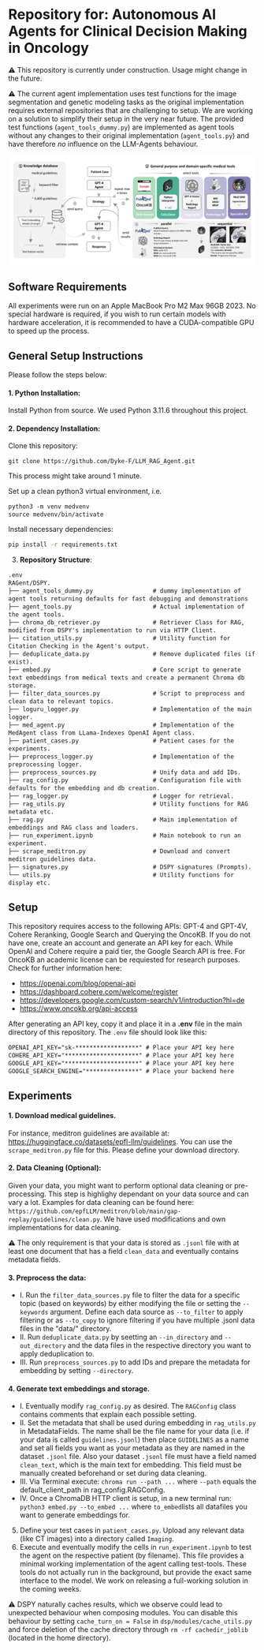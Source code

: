 # Repository for: Autonomous AI Agents for Clinical Decision Making in Oncology
⚠️ This repository is currently under construction. Usage might change in the future. 

⚠️ The current agent implementation uses test functions for the image segmentation and genetic modeling tasks as the original implementation requires external repositories that are challenging to setup. We are working on a solution to simplify their setup in the very near future. The provided test functions (```agent_tools_dummy.py```) are implemented as agent tools without any changes to their original implementation (```agent_tools.py```) and have therefore *no* influence on the LLM-Agents behaviour.

![Local Image](./overview.png)

## Software Requirements
All experiments were run on an Apple MacBook Pro M2 Max 96GB 2023.
No special hardware is required, if you wish to run certain models with hardware acceleration, it is recommended to have a CUDA-compatible GPU to speed up the process.

## General Setup Instructions

Please follow the steps below:

#### 1. **Python Installation**:
Install Python from source. We used Python 3.11.6 throughout this project. 
#### 2. **Dependency Installation**: 

Clone this repository:
  ```
  git clone https://github.com/Dyke-F/LLM_RAG_Agent.git
  ```

This process might take around 1 minute.

Set up a clean python3 virtual environment, i.e. 

  ```
  python3 -m venv medvenv
  source medvenv/bin/activate
  ```

Install necessary dependencies:
  ```bash
  pip install -r requirements.txt
  ```

3. **Repository Structure**:
```
.env
RAGent/DSPY.
├── agent_tools_dummy.py                 # dummy implementation of agent tools returning defaults for fast debugging and demonstrations
├── agent_tools.py                       # Actual implementation of the agent tools. 
├── chroma_db_retriever.py               # Retriever Class for RAG, modified from DSPY's implementation to run via HTTP Client.
├── citation_utils.py                    # Utility function for Citation Checking in the Agent's output.
├── deduplicate_data.py                  # Remove duplicated files (if exist).
├── embed.py                             # Core script to generate text embeddings from medical texts and create a permanent Chroma db storage.
├── filter_data_sources.py               # Script to preprocess and clean data to relevant topics.
├── loguru_logger.py                     # Implementation of the main logger.
├── med_agent.py                         # Implementation of the MedAgent class from LLama-Indexes OpenAI Agent class.
├── patient_cases.py                     # Patient cases for the experiments.
├── preprocess_logger.py                 # Implementation of the preprocessing logger.
├── preprocess_sources.py                # Unify data and add IDs.
├── rag_config.py                        # Configuration file with defaults for the embedding and db creation.
├── rag_logger.py                        # Logger for retrieval.
├── rag_utils.py                         # Utility functions for RAG metadata etc.
├── rag.py                               # Main implementation of embeddings and RAG class and loaders.
├── run_experiment.ipynb                 # Main notebook to run an experiment.
├── scrape_meditron.py                   # Download and convert meditron guidelines data.
├── signatures.py                        # DSPY signatures (Prompts).
└── utils.py                             # Utility functions for display etc.
```

## Setup

This repository requires access to the following APIs: GPT-4 and GPT-4V, Cohere Reranking, Google Search and Querying the OncoKB. If you do not have one, create an account and generate an API key for each. While OpenAI and Cohere require a paid tier, the Google Search API is free. For OncoKB an academic license can be requiested for research purposes. Check for further information here:
- https://openai.com/blog/openai-api 
- https://dashboard.cohere.com/welcome/register
- https://developers.google.com/custom-search/v1/introduction?hl=de
- https://www.oncokb.org/api-access


After generating an API key, copy it and place it in a **.env** file in the main directory of this repository.
The ```.env``` file should look like this:

```
OPENAI_API_KEY="sk-******************" # Place your API key here
COHERE_API_KEY="*********************" # Place your API key here
GOOGLE_API_KEY="*********************" # Place your API key here
GOOGLE_SEARCH_ENGINE="***************" # Place your backend here
```

## Experiments
#### 1. Download medical guidelines.

For instance, meditron guidelines are available at: https://huggingface.co/datasets/epfl-llm/guidelines. You can use the ```scrape_meditron.py``` file for this. Please define your download directory.

#### 2. Data Cleaning (Optional):

Given your data, you might want to perform optional data cleaning or pre-processing. This step is highlighy dependant on your data source and can vary a lot. 
    Examples for data cleaning can be found here: ```https://github.com/epfLLM/meditron/blob/main/gap-replay/guidelines/clean.py```. We have used modifications and own implementations for data cleaning.

  ⚠️ The only requirement is that your data is stored as ```.jsonl``` file with at least one document that has a field ```clean_data``` and eventually contains metadata fields.


#### 3. Preprocess the data: 
- I. Run the ```filter_data_sources.py``` file to filter the data for a specific topic (based on keywords) by either modifying the file or setting the ```--keywords``` argument. Define each data source as ```--to_filter``` to apply filtering or as ```--to_copy``` to ignore filtering if you have multiple .jsonl data files in the "data/" directory.
- II. Run ```deduplicate_data.py``` by seetting an ```--in_directory``` and ```--out_directory``` and the data files in the respective directory you want to apply deduplication to.
- III. Run ```preprocess_sources.py``` to add IDs and prepare the metadata for embedding by setting ```--directory```.

#### 4. Generate text embeddings and storage.
  - I. Eventually modify ```rag_config.py``` as desired. The ```RAGConfig``` class contains comments that explain each possible setting.
  - II. Set the metadata that shall be used during embedding in ```rag_utils.py``` in MetadataFields. The name shall be the file name for your data (i.e. if your data is called ```guidelines.jsonl```) then place ```GUIDELINES``` as a name and set all fields you want as your metadata as they are named in the dataset ```.jsonl``` file. Also your dataset ```.jsonl``` file must have a field named ```clean_text```, which is the main text for embedding. This field must be manually created beforehand or set during data cleaning. 
  - III. Via Terminal execute: ```chroma run --path ...``` where ```--path``` equals the default_client_path in rag_config.RAGConfig.
  - IV. Once a ChromaDB HTTP client is setup, in a new terminal run: ```python3 embed.py --to_embed ...``` where ```to_embed```lists all datafiles you want to generate embeddings for.

5. Define your test cases in ```patient_cases.py```. Upload any relevant data (like CT images) into a directory called ```Imaging```.
6. Execute and eventually modify the cells in ```run_experiment.ipynb``` to test the agent on the respective patient (by filename). This file provides a minimal working implementation of the agent calling test-tools. These tools do not actually run in the background, but provide the exact same interface to the model. We work on releasing a full-working solution in the coming weeks.


⚠️ DSPY naturally caches results, which we observe could lead to unexpected behaviour when composing modules. You can disable this behaviour by setting ```cache_turn_on = False``` in ```dsp/modules/cache_utils.py``` and force deletion of the cache directory through ```rm -rf cachedir_joblib``` (located in the home directory).